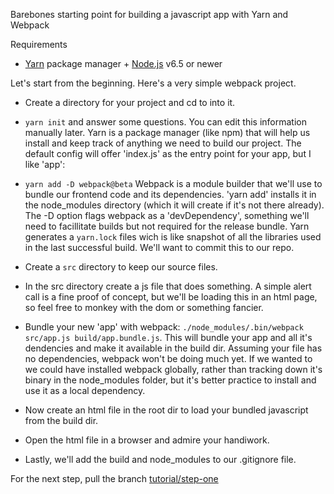 Barebones starting point for building a javascript app with Yarn and Webpack

Requirements
  * [Yarn](https://yarnpkg.com/) package manager + [Node.js](https://nodejs.org/) v6.5 or newer


Let's start from the beginning. Here's a very simple webpack project.

- Create a directory for your project and cd to into it.

- `yarn init` and answer some questions. You can edit this information manually later. Yarn is a package manager (like npm) that will help us install and keep track of anything we need to build our project. The default config will offer 'index.js' as the entry point for your app, but I like 'app':

- `yarn add -D webpack@beta` Webpack is a module builder that we'll use to bundle our frontend code and its dependencies. 'yarn add' installs it in the node_modules directory (which it will create if it's not there already). The -D option flags webpack as a 'devDependency', something we'll need to facillitate builds but not required for the release bundle. Yarn generates a `yarn.lock` files wich is like snapshot of all the libraries used in the last successful build. We'll want to commit this to our repo.

- Create a `src` directory to keep our source files.

- In the src directory create a js file that does something. A simple alert call is a fine proof of concept, but we'll be loading this in an html page, so feel free to monkey with the dom or something fancier.

- Bundle your new 'app' with webpack: `./node_modules/.bin/webpack src/app.js build/app.bundle.js`. This will bundle your app and all it's dendencies and make it available in the build dir. Assuming your file has no dependencies, webpack won't be doing much yet. If we wanted to we could have installed webpack globally, rather than tracking down it's binary in the node_modules folder, but it's better practice to install and use it as a local dependency.

- Now create an html file in the root dir to load your bundled javascript from the build dir.

- Open the html file in a browser and admire your handiwork.

- Lastly, we'll add the build and node_modules to our .gitignore file.

For the next step, pull the branch [tutorial/step-one](https://github.com/damonblack/webpack-tutorial/tree/tutorial/step-one)
